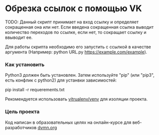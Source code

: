 # Обрезка ссылок с помощью VK

TODO: Данный скрипт принимает на вход ссылку и определяет сокращенная она или нет. Если введена сокращенная ссылка выводит количество переходов по ссылке, если нет, то сокращает ссылку и ввыводит ее.

Для работы скрипта необходимо его запустить с ссылкой в качестве аргумента (Например: python URL.py https://example.com/example).

### Как установить

Python3 должен быть установлен.
Затем используйте "pip" (или "pip3", есть конфлик с python2) для устанвки зависимостей:

pip install -r requerements.txt

Рекомендуется использовать [vitrualenv/venv](https://docs.python.org/3/library/venv.html) для изоляции проекта.

### Цель проекта

Код написан в образовательных целях на онлайн-курсе для веб-разработчиков [dvmn.org](https://dvmn.org/)